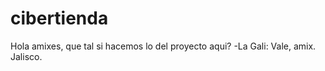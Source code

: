 # cibertienda
Hola amixes, que tal si hacemos lo del proyecto aqui?
-La Gali:  Vale, amix. Jalisco. 
